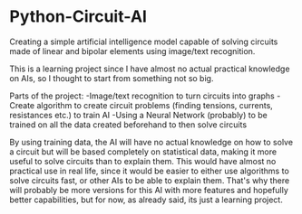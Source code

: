 # Python-Circuit-AI
Creating a simple artificial intelligence model capable of solving circuits made of linear and bipolar elements using image/text recognition.

This is a learning project since I have almost no actual practical knowledge on AIs, so I thought to start from something not so big. 

Parts of the project:
-Image/text recognition to turn circuits into graphs
-Create algorithm to create circuit problems (finding tensions, currents, resistances etc.) to train AI
-Using a Neural Network (probably) to be trained on all the data created beforehand to then solve circuits

By using training data, the AI will have no actual knowledge on how to solve a circuit but will be based completely on statistical data, making it more useful to solve circuits than to explain them. This would have almost no practical use in real life, since it would be easier to either use algorithms to solve circuits fast, or other AIs to be able to explain them. That's why there will probably be more versions for this AI with more features and hopefully better capabilities, but for now, as already said, its just a learning project.
